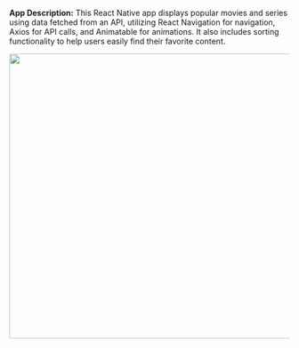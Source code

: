 **App Description:**
This React Native app displays popular movies and series using data fetched from an API, utilizing React Navigation for navigation, Axios for API calls, and Animatable for animations. It also includes sorting functionality to help users easily find their favorite content.

<div align="center">
  <img src="https://github.com/zorua14/TrendFlix/assets/94368303/9d176b68-dc84-4ff4-8ee8-68565fcef31a" width="512" height="512">
</div>

